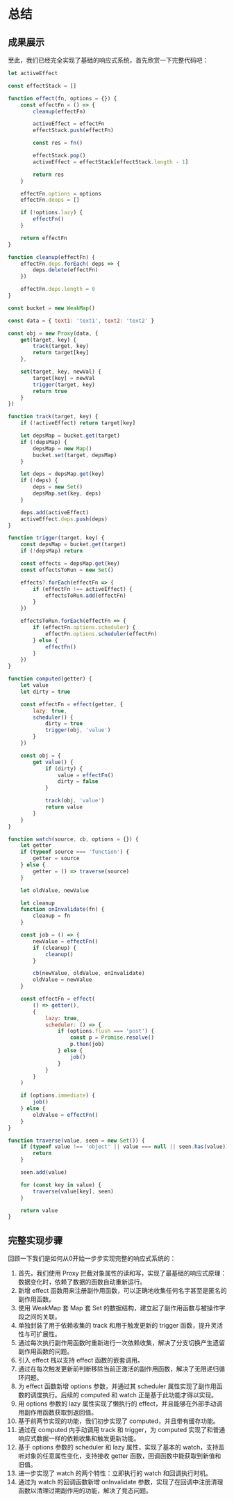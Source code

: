 # 总结
## 成果展示
至此，我们已经完全实现了基础的响应式系统，首先欣赏一下完整代码吧：
```js
let activeEffect

const effectStack = []

function effect(fn, options = {}) {
    const effectFn = () => {
        cleanup(effectFn)

        activeEffect = effectFn
        effectStack.push(effectFn)

        const res = fn()

        effectStack.pop()
        activeEffect = effectStack[effectStack.length - 1]

        return res
    }

    effectFn.options = options
    effectFn.deops = []

    if (!options.lazy) {
        effectFn()
    }

    return effectFn
}

function cleanup(effectFn) {
    effectFn.deps.forEach( deps => {
        deps.delete(effectFn)
    })

    effectFn.deps.length = 0
}

const bucket = new WeakMap()

const data = { text1: 'text1', text2: 'text2' }

const obj = new Proxy(data, {
    get(target, key) {
        track(target, key)
        return target[key]
    },

    set(target, key, newVal) {
        target[key] = newVal
        trigger(target, key)
        return true
    }
})

function track(target, key) {
    if (!activeEffect) return target[key]

    let depsMap = bucket.get(target)
    if (!depsMap) {
        depsMap = new Map()
        bucket.set(target, depsMap)
    }

    let deps = depsMap.get(key)
    if (!deps) {
        deps = new Set()
        depsMap.set(key, deps)
    }

    deps.add(activeEffect)
    activeEffect.deps.push(deps)
}

function trigger(target, key) {
    const depsMap = bucket.get(target)
    if (!depsMap) return

    const effects = depsMap.get(key)
    const effectsToRun = new Set()

    effects?.forEach(effectFn => {
        if (effectFn !== activeEffect) {
            effectsToRun.add(effectFn)
        }
    })

    effectsToRun.forEach(effectFn => {
        if (effectFn.options.scheduler) {
            effectFn.options.scheduler(effectFn)
        } else {
            effectFn()
        }
    })
}

function computed(getter) {
    let value
    let dirty = true

    const effectFn = effect(getter, {
        lazy: true,
        scheduler() {
            dirty = true
            trigger(obj, 'value')
        }
    })

    const obj = {
        get value() {
            if (dirty) {
                value = effectFn()
                dirty = false
            }

            track(obj, 'value')
            return value
        }
    }
}

function watch(source, cb, options = {}) {
    let getter
    if (typeof source === 'function') {
        getter = source
    } else {
        getter = () => traverse(source)
    }

    let oldValue, newValue

    let cleanup
    function onInvalidate(fn) {
        cleanup = fn
    }

    const job = () => {
        newValue = effectFn()
        if (cleanup) {
            cleanup()
        }

        cb(newValue, oldValue, onInvalidate)
        oldValue = newValue
    }

    const effectFn = effect(
        () => getter(),
        {
            lazy: true,
            scheduler: () => {
                if (options.flush === 'post') {
                    const p = Promise.resolve()
                    p.then(job)
                } else {
                    job()
                }
            }
        }
    )

    if (options.immediate) { 
        job()
    } else {
        oldValue = effectFn()
    }
}

function traverse(value, seen = new Set()) {
    if (typeof value !== 'object' || value === null || seen.has(value)) {
        return
    }

    seen.add(value)

    for (const key in value) {
        traverse(value[key], seen)
    }

    return value
}
```

## 完整实现步骤
回顾一下我们是如何从0开始一步步实现完整的响应式系统的：
1. 首先，我们使用 Proxy 拦截对象属性的读和写，实现了最基础的响应式原理：数据变化时，依赖了数据的函数自动重新运行。
2. 新增 effect 函数用来注册副作用函数，可以正确地收集任何名字甚至是匿名的副作用函数。
3. 使用 WeakMap 套 Map 套 Set 的数据结构，建立起了副作用函数与被操作字段之间的关联。
4. 单独封装了用于依赖收集的 track 和用于触发更新的 trigger 函数，提升灵活性与可扩展性。
5. 通过每次执行副作用函数时重新进行一次依赖收集，解决了分支切换产生遗留副作用函数的问题。
6. 引入 effect 栈以支持 effect 函数的嵌套调用。
7. 通过在每次触发更新前判断移除当前正激活的副作用函数，解决了无限递归循环问题。
8. 为 effect 函数新增 options 参数，并通过其 scheduler 属性实现了副作用函数的调度执行。后续的 computed 和 watch 正是基于此功能才得以实现。
9. 用 options 参数的 lazy 属性实现了懒执行的 effect，并且能够在外部手动调用副作用函数获取到返回值。
10. 基于前两节实现的功能，我们初步实现了 computed，并且带有缓存功能。
11. 通过在 computed 内手动调用 track 和 trigger，为 computed 实现了和普通响应式数据一样的依赖收集和触发更新功能。
12. 基于 options 参数的 scheduler 和 lazy 属性，实现了基本的 watch，支持监听对象的任意属性变化，支持接收 getter 函数，回调函数中能获取到新值和旧值。
13. 进一步实现了 watch 的两个特性：立即执行的 watch 和回调执行时机。
14. 通过为 watch 的回调函数新增 onInvalidate 参数，实现了在回调中注册清理函数以清理过期副作用的功能，解决了竞态问题。